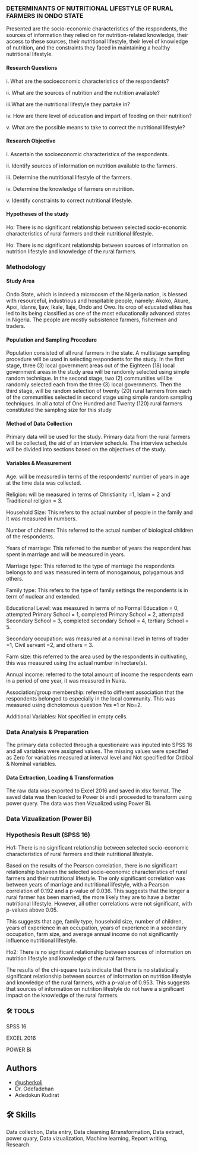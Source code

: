 
### DETERMINANTS OF NUTRITIONAL LIFESTYLE OF RURAL FARMERS IN ONDO STATE 

Presented are the socio-economic characteristics of the respondents, the  sources of information they relied on for nutrition-related knowledge, their access to these sources,  their nutritional lifestyle, their level of knowledge of nutrition, and the constraints they faced in  maintaining a healthy nutritional lifestyle.
#### Research Questions
 i.	What are the socioeconomic characteristics of the respondents?

ii.	What are the sources of nutrition and the nutrition available?

iii.What are the nutritional lifestyle they partake in?

iv.	How are there level of education and impart of feeding on their nutrition?

v.	What are the possible means to take to correct the nutritional lifestyle? 
#### Research Objective
i.	Ascertain the socioeconomic characteristics of the respondents.

ii.	Identify sources of information on nutrition available to the farmers.

iii.	Determine the nutritional lifestyle of the farmers.

iv.	Determine the knowledge of farmers on nutrition.

v.	Identify constraints to correct nutritional lifestyle.
#### Hypotheses of the study
Ho: There is no significant relationship between selected socio-economic characteristics of rural farmers and their nutritional lifestyle.

Ho: There is no significant relationship between sources of information on nutrition lifestyle and knowledge of the rural farmers.
### Methodology
#### Study Area 

Ondo State, which is indeed a microcosm of the Nigeria nation, is blessed with resourceful, industrious and hospitable people, namely: Akoko, Akure, Apoi, Idanre, Ijaw, Ikale, Ilaje, Ondo and Owo. Its crop of educated elites has led to its being classified as one of the most educationally advanced states in Nigeria. The people are mostly subsistence farmers, fishermen and traders.
#### Population and Sampling Procedure
Population consisted of all rural farmers in the state. A multistage sampling procedure will be used in selecting respondents for the study. In the first stage, three (3) local government areas out of the Eighteen (18) local government areas in the study area will be randomly selected using simple random technique. In the second stage, two (2) communities will be randomly selected each from the three (3) local governments. Then the third stage, will be random selection of twenty (20) rural farmers from each of the communities selected in second stage using simple random sampling techniques. In all a total of One Hundred and Twenty (120) rural farmers constituted the sampling size for this study
#### Method of Data Collection
Primary data will be used for the study. Primary data from the rural farmers will be collected, the aid of an interview schedule. The interview schedule will be divided into sections based on the objectives of the study.
#### Variables & Measurement
Age: will be measured in terms of the respondents’ number of years in age at the time data was collected.

Religion: will be measured in terms of Christianity =1, Islam = 2 and Traditional religion = 3.

Household Size: This refers to the actual number of people in the family and it was measured in numbers.

Number of children: This referred to the actual number of biological children of the respondents.

Years of marriage: This referred to the number of years the respondent has spent in marriage and will be measured in years.

Marriage type: This referred to the type of marriage the respondents belongs to and was measured in term of monogamous, polygamous and others.

Family type: This refers to the type of family settings the respondents is in term of nuclear and extended.

Educational Level: was measured in terms of no Formal Education = 0, attempted Primary School = 1, completed Primary School = 2, attempted Secondary School = 3, completed secondary School = 4, tertiary School = 5.

Secondary occupation: was measured at a nominal level in terms of trader =1, Civil servant =2, and others = 3.

Farm size: this referred to the area used by the respondents in cultivating, this was measured using the actual number in hectare(s).

Annual income: referred to the total amount of income the respondents earn in a period of one year, it was measured in Naira. 

Association/group membership: referred to different association that the respondents belonged to especially in the local community. This was measured using dichotomous question Yes =1 or No=2.

Additional Variables: Not specified in empty cells.

### Data Analysis & Preparation
The primary data collected through a questionaire was inputed into SPSS 16 and all variables were assigned values. The missing values were specified as Zero for variables measured at interval level and Not specified for Ordibal & Nominal variables. 

#### Data Extraction, Loading & Transformation
The raw data was exported to Excel 2016 and saved in xlsx format. The saved data was then loaded to Power bi and i proceeded to transform using power query. The data was then Vizualized using Power Bi.


### Data Vizualization (Power Bi)



### Hypothesis Result (SPSS 16)
Ho1: There is no significant relationship between selected socio-economic characteristics of 
rural farmers and their nutritional lifestyle.

Based on the results of the Pearson correlation, there is no significant relationship between the 
selected socio-economic characteristics of rural farmers and their nutritional lifestyle. The only 
significant correlation was between years of marriage and nutritional lifestyle, with a Pearson 
correlation of 0.192 and a p-value of 0.036. This suggests that the longer a rural farmer has been 
married, the more likely they are to have a better nutritional lifestyle. However, all other 
correlations were not significant, with p-values above 0.05.

 This suggests that age, family type, 
household size, number of children, years of experience in an occupation, years of experience in a 
secondary occupation, farm size, and average annual income do not significantly influence 
nutritional lifestyle. 

Ho2: There is no significant relationship between sources of information on nutrition lifestyle 
and knowledge of the rural farmers.

The results of the chi-square tests indicate that there is no statistically significant relationship 
between sources of information on nutrition lifestyle and knowledge of the rural farmers, with a 
p-value of 0.953. This suggests that sources of information on nutrition lifestyle do not have a 
significant impact on the knowledge of the rural farmers.

### 🛠 TOOLS
SPSS 16

EXCEL 2016

POWER Bi

## Authors

- [@usherkoli](https://www.github.com/usherkoli)
- Dr. Odefadehan
- Adedokun Kudirat 


## 🛠 Skills
Data collection, Data entry, Data cleaming &transformation, Data extract, power quary, Data vizualization, Machine learning, Report writing, Research.

